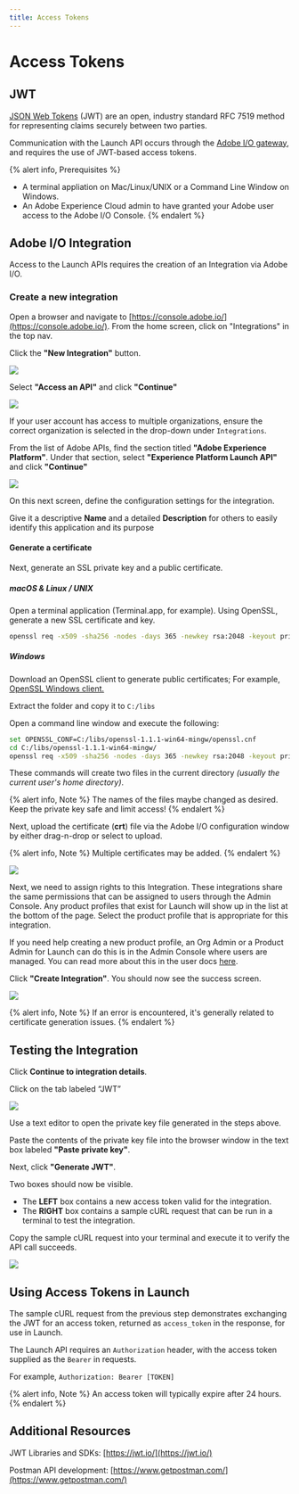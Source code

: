 ```yaml
---
title: Access Tokens
---
```


# Access Tokens

## JWT

[JSON Web Tokens](https://jwt.io) (JWT) are an open, industry standard RFC 7519 method for representing claims securely between two parties.

Communication with the Launch API occurs through the [Adobe I/O gateway](https://www.adobe.io/), and requires the use of JWT-based access tokens.

{% alert info, Prerequisites %}
- A terminal appliation on Mac/Linux/UNIX or a Command Line Window on Windows.
- An Adobe Experience Cloud admin to have granted your Adobe user access to the Adobe I/O Console.
{% endalert %}

## Adobe I/O Integration

Access to the Launch APIs requires the creation of an Integration via Adobe I/O.

### Create a new integration

Open a browser and navigate to [https://console.adobe.io/](https://console.adobe.io/).  From the home screen, click on "Integrations" in the top nav.

Click the **"New Integration"** button.

![](/images/access-token/IO-1.png)

Select **"Access an API"** and click **"Continue"**

![](/images/access-token/IO-2.png)

If your user account has access to multiple organizations, ensure the correct organization is selected in the drop-down under `Integrations`.

From the list of Adobe APIs, find the section titled **"Adobe Experience Platform"**. Under that section, select **"Experience Platform Launch API"** and click **"Continue"**

![](/images/access-token/IO-3.png)

On this next screen, define the configuration settings for the integration.

Give it a descriptive **Name** and a detailed **Description** for others to easily identify this application and its purpose

#### Generate a certificate

Next, generate an SSL private key and a public certificate.

##### macOS & Linux / UNIX

Open a terminal application (Terminal.app, for example). Using OpenSSL, generate a new SSL certificate and key.
```bash
openssl req -x509 -sha256 -nodes -days 365 -newkey rsa:2048 -keyout private.key -out adobe-io-public.crt
```

##### Windows

Download an OpenSSL client to generate public certificates; For example, [OpenSSL Windows client.](https://bintray.com/vszakats/generic/download_file?file_path=openssl-1.1.1-win64-mingw.zip)

Extract the folder and copy it to `C:/libs`

Open a command line window and execute the following:

```bash
set OPENSSL_CONF=C:/libs/openssl-1.1.1-win64-mingw/openssl.cnf
cd C:/libs/openssl-1.1.1-win64-mingw/
openssl req -x509 -sha256 -nodes -days 365 -newkey rsa:2048 -keyout private.key -out adobe-io-public.crt
```

These commands will create two files in the current directory _(usually the current user's home directory)_.

{% alert info, Note %}
The names of the files maybe changed as desired. Keep the private key safe and limit access!
{% endalert %}

  
Next, upload the certificate (**crt**) file via the Adobe I/O configuration window by either drag-n-drop or select to upload.

{% alert info, Note %}
Multiple certificates may be added.
{% endalert %}

![](/images/access-token/IO-5.png)

Next, we need to assign rights to this Integration.  These integrations share the same permissions that can be assigned to users through the Admin Console.  Any product profiles that exist for Launch will show up in the list at the bottom of the page.  Select the product profile that is appropriate for this integration.

If you need help creating a new product profile, an Org Admin or a Product Admin for Launch can do this is in the Admin Console where users are managed.  You can read more about this in the user docs [here](https://docs.adobe.com/content/help/en/launch/using/reference/admin/user-permissions.html#n3-create-your-product-profile).

Click **"Create Integration"**.  You should now see the success screen.

![](/images/access-token/IO-6.png)

{% alert info, Note %}
If an error is encountered, it's generally related to certificate generation issues.
{% endalert %}

## Testing the Integration

Click **Continue to integration details**.

Click on the tab labeled “JWT”

![](/images/access-token/IO-7.png)

Use a text editor to open the private key file generated in the steps above.

Paste the contents of the private key file into the browser window in the text box labeled **"Paste private key"**.

Next, click **"Generate JWT"**.

Two boxes should now be visible.
  - The **LEFT** box contains a new access token valid for the integration.
  - The **RIGHT** box contains a sample cURL request that can be run in a terminal to test the integration.

Copy the sample cURL request into your terminal and execute it to verify the API call succeeds.

![](/images/access-token/IO-8.png)


## Using Access Tokens in Launch

The sample cURL request from the previous step demonstrates exchanging the JWT for an access token, returned as
`access_token` in the response, for use in Launch.

The Launch API requires an `Authorization` header, with the access token supplied as the `Bearer` in requests.

For example, `Authorization: Bearer [TOKEN]`

{% alert info, Note %}
An access token will typically expire after 24 hours.
{% endalert %} 

## Additional Resources

JWT Libraries and SDKs: [https://jwt.io/](https://jwt.io/)

Postman API development: [https://www.getpostman.com/](https://www.getpostman.com/)
